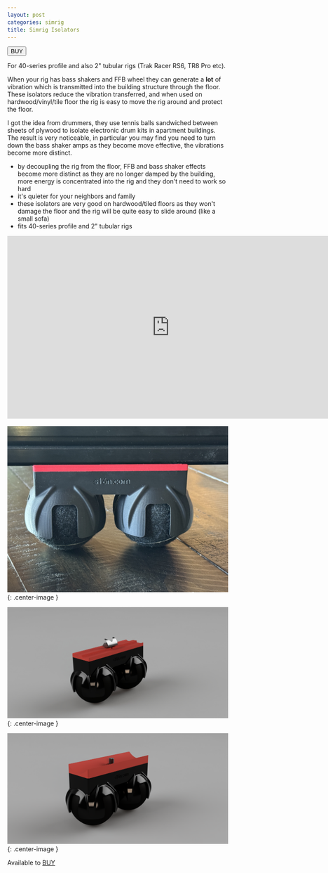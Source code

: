 ```yaml
---
layout: post
categories: simrig
title: Simrig Isolators
---
```


<a href="https://s16nengineering.etsy.com"><button>BUY</button></a>

For 40-series profile and also 2" tubular rigs (Trak Racer RS6, TR8 Pro etc).

When your rig has bass shakers and FFB wheel they can generate a **lot** of vibration which is transmitted into the building structure through the floor. These isolators reduce the vibration transferred, and when used on hardwood/vinyl/tile floor the rig is easy to move the rig around and protect the floor.

I got the idea from drummers, they use tennis balls sandwiched between sheets of plywood to isolate electronic drum kits in apartment buildings. The result is very noticeable, in particular you may find you need to turn down the bass shaker amps as they become move effective, the vibrations become more distinct.

- by decoupling the rig from the floor, FFB and bass shaker effects become more distinct as they are no longer damped by the building, more energy is concentrated into the rig and they don't need to work so hard
- it's quieter for your neighbors and family
- these isolators are very good on hardwood/tiled floors as they won't damage the floor and the rig will be quite easy to slide around (like a small sofa)
- fits 40-series profile and 2" tubular rigs

<iframe class="center-image" width="740" height="416" src="https://www.youtube.com/embed/oiSOLjrLcrQ?si=3xlgFTEuJvTTJUB7" title="YouTube video player" frameborder="0" allow="accelerometer; autoplay; clipboard-write; encrypted-media; gyroscope; picture-in-picture; web-share" referrerpolicy="strict-origin-when-cross-origin" allowfullscreen></iframe>

![](../assets/isolators/1.JPG){: .center-image }

![](../assets/isolators/6.jpg){: .center-image }

![](../assets/isolators/7.png){: .center-image }

Available to [BUY](https://s16nengineering.etsy.com)
